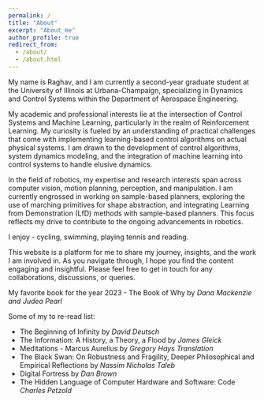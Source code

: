 ```yaml
---
permalink: /
title: "About"
excerpt: "About me"
author_profile: true
redirect_from: 
  - /about/
  - /about.html
---
```


My name is Raghav, and I am currently a second-year graduate student at the University of Illinois at Urbana-Champaign, specializing in Dynamics and Control Systems within the Department of Aerospace Engineering.

My academic and professional interests lie at the intersection of Control Systems and Machine Learning, particularly in the realm of Reinforcement Learning. My curiosity is fueled by an understanding of practical challenges that come with implementing learning-based control algorithms on actual physical systems. I am drawn to the development of control algorithms, system dynamics modeling, and the integration of machine learning into control systems to handle elusive dynamics.

In the field of robotics, my expertise and research interests span across computer vision, motion planning, perception, and manipulation. I am currently engrossed in working on sample-based planners, exploring the use of marching primitives for shape abstraction, and integrating Learning from Demonstration (LfD) methods with sample-based planners. This focus reflects my drive to contribute to the ongoing advancements in robotics.

I enjoy - cycling, swimming, playing tennis and reading.

This website is a platform for me to share my journey, insights, and the work I am involved in. As you navigate through, I hope you find the content engaging and insightful. Please feel free to get in touch for any collaborations, discussions, or queries.

My favorite book for the year 2023 - The Book of Why by *Dana Mackenzie and Judea Pearl*

Some of my to re-read list:
* The Beginning of Infinity by *David Deutsch*
* The Information: A History, a Theory, a Flood by *James Gleick*
* Meditations - Marcus Aurelius by *Gregory Hays Translation*
* The Black Swan: On Robustness and Fragility, Deeper Philosophical and Empirical Reflections by *Nassim Nicholas Taleb*
* Digital Fortress by *Dan Brown*
* The Hidden Language of Computer Hardware and Software: Code *Charles Petzold*
